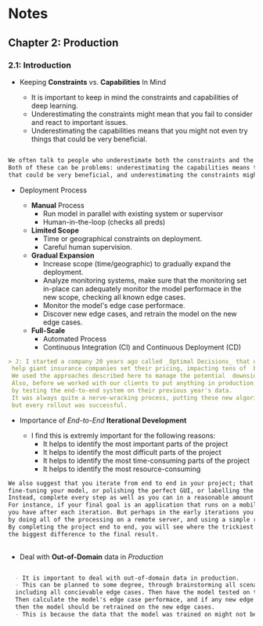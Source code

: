 # Notes

## Chapter 2: Production

### 2.1: Introduction

- Keeping **Constraints** vs. **Capabilities** In Mind

  - It is important to keep in mind the constraints and capabilities of deep learning. 
  - Underestimating the constraints might mean that you fail to consider and react to important issues.
  - Underestimating the capabilities means that you might not even try things that could be very beneficial.

```markdown

We often talk to people who underestimate both the constraints and the capabilities of deep learning. 
Both of these can be problems: underestimating the capabilities means that you might not even try things 
that could be very beneficial, and underestimating the constraints might mean that you fail to consider and react to important issues.


```

- Deployment Process

  - **Manual** Process
    - Run model in parallel with existing system or supervisor
    - Human-in-the-loop (checks all preds)
  - **Limited Scope**
    - Time or geographical constraints on deployment.
    - Careful human supervision.
  - **Gradual Expansion**
    - Increase scope (time/geographic) to gradually expand the deployment.
    - Analyze monitoring systems, make sure that the monitoring set in-place can adequately monitor the model performace in the new scope, checking all known edge cases.
    - Monitor the model's edge case performace.
    - Discover new edge cases, and retrain the model on the new edge cases.
  - **Full-Scale**
    - Automated Process
    - Continuous Integration (CI) and Continuous Deployment (CD)

```markdown
> J: I started a company 20 years ago called _Optimal Decisions_ that used machine learning  and optimization to
 help giant insurance companies set their pricing, impacting tens of  billions of dollars of risks. 
 We used the approaches described here to manage the potential  downsides of something going wrong. 
 Also, before we worked with our clients to put anything in production, we tried to simulate the impact 
 by testing the end-to-end system on their previous year's data. 
 It was always quite a nerve-wracking process, putting these new algorithms into production, 
 but every rollout was successful.
```

- Importance of _End-to-End_ **Iterational Development**

  - I find this is extremly important for the following reasons:
    - It helps to identify the most important parts of the project
    - It helps to identify the most difficult parts of the project
    - It helps to identify the most time-consuming parts of the project
    - It helps to identify the most resource-consuming

```markdown
We also suggest that you iterate from end to end in your project; that is, don't spend months 
fine-tuning your model, or polishing the perfect GUI, or labelling the perfect dataset… 
Instead, complete every step as well as you can in a reasonable amount of time, all the way to the end. 
For instance, if your final goal is an application that runs on a mobile phone, then that should be what 
you have after each iteration. But perhaps in the early iterations you take some shortcuts, for instance 
by doing all of the processing on a remote server, and using a simple responsive web application. 
By completing the project end to end, you will see where the trickiest bits are, and which bits make 
the biggest difference to the final result.
    
```

- Deal with **Out-of-Domain** data in _Production_

```markdown

  - It is important to deal with out-of-domain data in production.
  - This can be planned to some degree, through brainstorming all scenarios, 
  including all concievable edge cases. Then have the model tested on the edge cases. 
  Then calculate the model's edge case performace, and if any new edge cases are discovered, 
  then the model should be retrained on the new edge cases.  
  - This is because the data that the model was trained on might not be the same as the data that the model will be used on.

```
